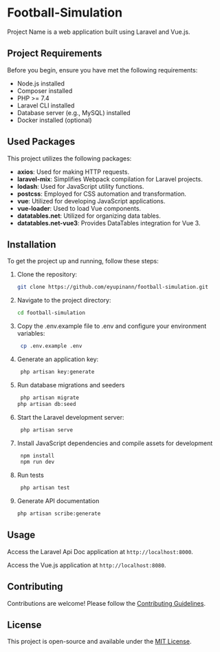 # Football-Simulation

Project Name is a web application built using Laravel and Vue.js.

##  Project Requirements

Before you begin, ensure you have met the following requirements:

- Node.js installed
- Composer installed
- PHP >= 7.4
- Laravel CLI installed
- Database server (e.g., MySQL) installed
- Docker installed (optional)

## Used Packages

This project utilizes the following packages:

- **axios**: Used for making HTTP requests.
- **laravel-mix**: Simplifies Webpack compilation for Laravel projects.
- **lodash**: Used for JavaScript utility functions.
- **postcss**: Employed for CSS automation and transformation.
- **vue**: Utilized for developing JavaScript applications.
- **vue-loader**: Used to load Vue components.
- **datatables.net**: Utilized for organizing data tables.
- **datatables.net-vue3**: Provides DataTables integration for Vue 3.


## Installation

To get the project up and running, follow these steps:

1. Clone the repository:

   ```bash
   git clone https://github.com/eyupinann/football-simulation.git
    ```

2. Navigate to the project directory:

   ```bash
   cd football-simulation
    ```

3. Copy the .env.example file to .env and configure your environment variables:

   ```bash
    cp .env.example .env
    ```
4. Generate an application key:

   ```bash
    php artisan key:generate
    ```
   
5. Run database migrations and seeders

   ```bash
    php artisan migrate
   php artisan db:seed
    ```
   
6. Start the Laravel development server:

   ```bash
    php artisan serve
    ```
   
7. Install JavaScript dependencies and compile assets for development

   ```bash
    npm install
    npm run dev
    ```
   
8. Run tests

   ```bash
    php artisan test
    ````
9. Generate API documentation

   ```bash
   php artisan scribe:generate
    ```

## Usage

Access the Laravel Api Doc application at `http://localhost:8000`.

Access the Vue.js application at `http://localhost:8080`.

## Contributing

Contributions are welcome! Please follow the [Contributing Guidelines](CONTRIBUTING.md).

## License

This project is open-source and available under the [MIT License](LICENSE).
